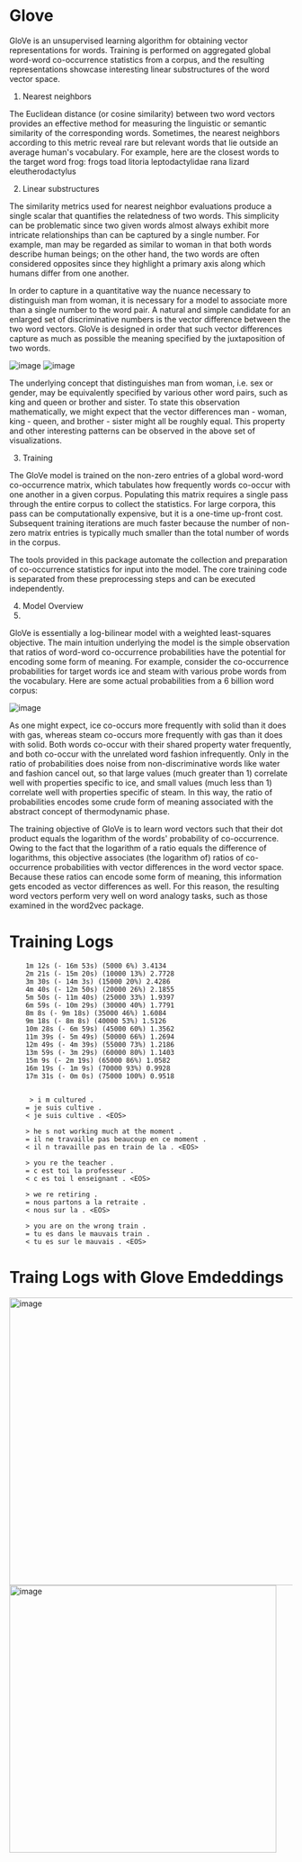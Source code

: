 

# Glove

GloVe is an unsupervised learning algorithm for obtaining vector representations for words. Training is performed on aggregated global word-word co-occurrence statistics from a corpus, and the resulting representations showcase interesting linear substructures of the word vector space.

1. Nearest neighbors

The Euclidean distance (or cosine similarity) between two word vectors provides an effective method for measuring the linguistic or semantic similarity of the corresponding words. Sometimes, the nearest neighbors according to this metric reveal rare but relevant words that lie outside an average human's vocabulary. For example, here are the closest words to the target word frog:
        frogs
        toad
        litoria
        leptodactylidae
        rana
        lizard
        eleutherodactylus


2. Linear substructures

The similarity metrics used for nearest neighbor evaluations produce a single scalar that quantifies the relatedness of two words. This simplicity can be problematic since two given words almost always exhibit more intricate relationships than can be captured by a single number. For example, man may be regarded as similar to woman in that both words describe human beings; on the other hand, the two words are often considered opposites since they highlight a primary axis along which humans differ from one another.


In order to capture in a quantitative way the nuance necessary to distinguish man from woman, it is necessary for a model to associate more than a single number to the word pair. A natural and simple candidate for an enlarged set of discriminative numbers is the vector difference between the two word vectors. GloVe is designed in order that such vector differences capture as much as possible the meaning specified by the juxtaposition of two words.

![image](https://user-images.githubusercontent.com/73247157/126044795-27429990-0b23-46a7-8bf5-0765fc8ace8d.png)
![image](https://user-images.githubusercontent.com/73247157/126044799-2eeb3f1b-b779-42bd-97f3-e4c8ed81666f.png)

The underlying concept that distinguishes man from woman, i.e. sex or gender, may be equivalently specified by various other word pairs, such as king and queen or brother and sister. To state this observation mathematically, we might expect that the vector differences man - woman, king - queen, and brother - sister might all be roughly equal. This property and other interesting patterns can be observed in the above set of visualizations.

3. Training

The GloVe model is trained on the non-zero entries of a global word-word co-occurrence matrix, which tabulates how frequently words co-occur with one another in a given corpus. Populating this matrix requires a single pass through the entire corpus to collect the statistics. For large corpora, this pass can be computationally expensive, but it is a one-time up-front cost. Subsequent training iterations are much faster because the number of non-zero matrix entries is typically much smaller than the total number of words in the corpus.


The tools provided in this package automate the collection and preparation of co-occurrence statistics for input into the model. The core training code is separated from these preprocessing steps and can be executed independently.

4. Model Overview
5. 
GloVe is essentially a log-bilinear model with a weighted least-squares objective. The main intuition underlying the model is the simple observation that ratios of word-word co-occurrence probabilities have the potential for encoding some form of meaning. For example, consider the co-occurrence probabilities for target words ice and steam with various probe words from the vocabulary. Here are some actual probabilities from a 6 billion word corpus:

![image](https://user-images.githubusercontent.com/73247157/126044821-91321e62-0896-47df-b20d-2c21d748cd64.png)

As one might expect, ice co-occurs more frequently with solid than it does with gas, whereas steam co-occurs more frequently with gas than it does with solid. Both words co-occur with their shared property water frequently, and both co-occur with the unrelated word fashion infrequently. Only in the ratio of probabilities does noise from non-discriminative words like water and fashion cancel out, so that large values (much greater than 1) correlate well with properties specific to ice, and small values (much less than 1) correlate well with properties specific of steam. In this way, the ratio of probabilities encodes some crude form of meaning associated with the abstract concept of thermodynamic phase.

The training objective of GloVe is to learn word vectors such that their dot product equals the logarithm of the words' probability of co-occurrence. Owing to the fact that the logarithm of a ratio equals the difference of logarithms, this objective associates (the logarithm of) ratios of co-occurrence probabilities with vector differences in the word vector space. Because these ratios can encode some form of meaning, this information gets encoded as vector differences as well. For this reason, the resulting word vectors perform very well on word analogy tasks, such as those examined in the word2vec package.







# Training Logs 

        1m 12s (- 16m 53s) (5000 6%) 3.4134
        2m 21s (- 15m 20s) (10000 13%) 2.7728
        3m 30s (- 14m 3s) (15000 20%) 2.4286
        4m 40s (- 12m 50s) (20000 26%) 2.1855
        5m 50s (- 11m 40s) (25000 33%) 1.9397
        6m 59s (- 10m 29s) (30000 40%) 1.7791
        8m 8s (- 9m 18s) (35000 46%) 1.6084
        9m 18s (- 8m 8s) (40000 53%) 1.5126
        10m 28s (- 6m 59s) (45000 60%) 1.3562
        11m 39s (- 5m 49s) (50000 66%) 1.2694
        12m 49s (- 4m 39s) (55000 73%) 1.2186
        13m 59s (- 3m 29s) (60000 80%) 1.1403
        15m 9s (- 2m 19s) (65000 86%) 1.0582
        16m 19s (- 1m 9s) (70000 93%) 0.9928
        17m 31s (- 0m 0s) (75000 100%) 0.9518
        
        
         > i m cultured .
        = je suis cultive .
        < je suis cultive . <EOS>

        > he s not working much at the moment .
        = il ne travaille pas beaucoup en ce moment .
        < il n travaille pas en train de la . <EOS>

        > you re the teacher .
        = c est toi la professeur .
        < c es toi l enseignant . <EOS>

        > we re retiring .
        = nous partons a la retraite .
        < nous sur la . <EOS>

        > you are on the wrong train .
        = tu es dans le mauvais train .
        < tu es sur le mauvais . <EOS>


# Traing Logs with Glove Emdeddings

<img width="511" alt="image" src="https://user-images.githubusercontent.com/73247157/126046007-faf2904d-ce0e-45a4-adcc-7578eed67c79.png">


<img width="475" alt="image" src="https://user-images.githubusercontent.com/73247157/126046016-ee2231b6-2bd5-40a6-a311-226902962c72.png">







